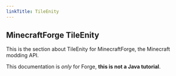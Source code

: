 ```yaml
---
linkTitle: TileEnity
---
```


<article class="docs-entry">
<h1 id="minecraftforge-documentation">MinecraftForge TileEnity</h1>
<p>This is the section about TileEnity for <a>MinecraftForge</a>, the Minecraft modding API.</p>
<p>This documentation is <em>only</em> for Forge, <strong>this is not a Java tutorial</strong>.</p>
</article>